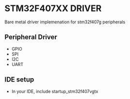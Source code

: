# STM32F407XX DRIVER
Bare metal driver implemenation for stm32f407g peripherals 
## Peripheral Driver
- GPIO
- SPI
- I2C
- UART
## IDE setup
- In your IDE, include  startup_stm32f407vgtx
